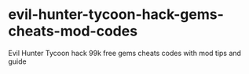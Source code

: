 # evil-hunter-tycoon-hack-gems-cheats-mod-codes
Evil Hunter Tycoon hack 99k free gems cheats codes with mod tips and guide
